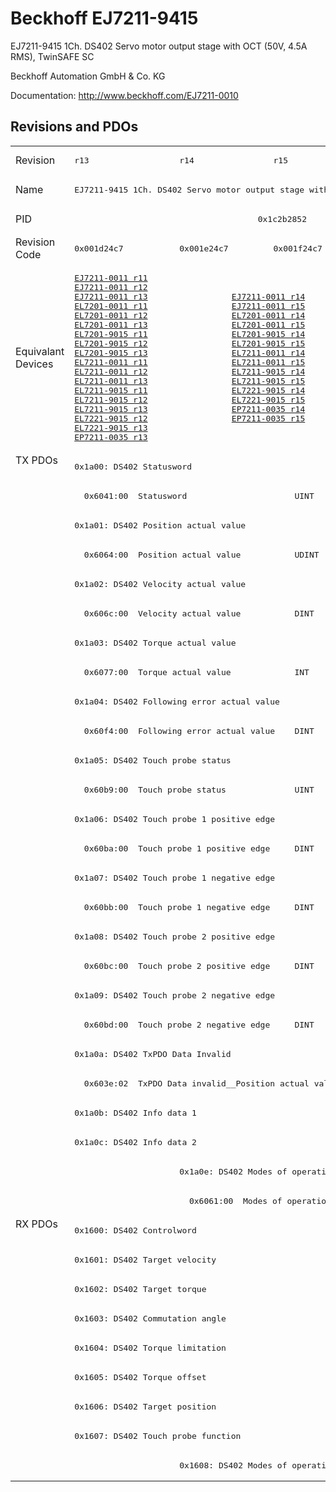 # Beckhoff EJ7211-9415

EJ7211-9415 1Ch. DS402 Servo motor output stage with OCT (50V, 4.5A RMS), TwinSAFE SC

Beckhoff Automation GmbH & Co. KG

Documentation: <a href="http://www.beckhoff.com/EJ7211-0010">http://www.beckhoff.com/EJ7211-0010</a>

## Revisions and PDOs
<table>
<tr >
<td class="first">Revision</td>
<td ><pre>r13</pre></td>
<td ><pre>r14</pre></td>
<td ><pre>r15</pre></td>
<td ><pre>r16</pre></td>
</tr>
<tr >
<td class="first">Name</td>
<td  colspan=4 align="center"><pre>EJ7211-9415 1Ch. DS402 Servo motor output stage with OCT (50V, 4.5A RMS), TwinSAFE SC</pre></td>
</tr>
<tr >
<td class="first">PID</td>
<td  colspan=4 align="center"><pre>0x1c2b2852</pre></td>
</tr>
<tr >
<td class="first">Revision Code</td>
<td ><pre>0x001d24c7</pre></td>
<td ><pre>0x001e24c7</pre></td>
<td ><pre>0x001f24c7</pre></td>
<td ><pre>0x002024c7</pre></td>
</tr>
<tr >
<td class="first">Equivalant Devices</td>
<td ><pre><a href="EJ7211-0011">EJ7211-0011 r11</a><br/><a href="EJ7211-0011">EJ7211-0011 r12</a><br/><a href="EJ7211-0011">EJ7211-0011 r13</a><br/><a href="EL7201-0011">EL7201-0011 r11</a><br/><a href="EL7201-0011">EL7201-0011 r12</a><br/><a href="EL7201-0011">EL7201-0011 r13</a><br/><a href="EL7201-9015">EL7201-9015 r11</a><br/><a href="EL7201-9015">EL7201-9015 r12</a><br/><a href="EL7201-9015">EL7201-9015 r13</a><br/><a href="EL7211-0011">EL7211-0011 r11</a><br/><a href="EL7211-0011">EL7211-0011 r12</a><br/><a href="EL7211-0011">EL7211-0011 r13</a><br/><a href="EL7211-9015">EL7211-9015 r11</a><br/><a href="EL7211-9015">EL7211-9015 r12</a><br/><a href="EL7211-9015">EL7211-9015 r13</a><br/><a href="EL7221-9015">EL7221-9015 r12</a><br/><a href="EL7221-9015">EL7221-9015 r13</a><br/><a href="EP7211-0035">EP7211-0035 r13</a></pre></td>
<td  colspan=2 align="center"><pre><a href="EJ7211-0011">EJ7211-0011 r14</a><br/><a href="EJ7211-0011">EJ7211-0011 r15</a><br/><a href="EL7201-0011">EL7201-0011 r14</a><br/><a href="EL7201-0011">EL7201-0011 r15</a><br/><a href="EL7201-9015">EL7201-9015 r14</a><br/><a href="EL7201-9015">EL7201-9015 r15</a><br/><a href="EL7211-0011">EL7211-0011 r14</a><br/><a href="EL7211-0011">EL7211-0011 r15</a><br/><a href="EL7211-9015">EL7211-9015 r14</a><br/><a href="EL7211-9015">EL7211-9015 r15</a><br/><a href="EL7221-9015">EL7221-9015 r14</a><br/><a href="EL7221-9015">EL7221-9015 r15</a><br/><a href="EP7211-0035">EP7211-0035 r14</a><br/><a href="EP7211-0035">EP7211-0035 r15</a></pre></td>
<td ><pre><a href="EJ7211-0011">EJ7211-0011 r16</a><br/><a href="EL7201-0011">EL7201-0011 r16</a><br/><a href="EL7201-9015">EL7201-9015 r16</a><br/><a href="EL7211-0011">EL7211-0011 r16</a><br/><a href="EL7211-9015">EL7211-9015 r16</a><br/><a href="EL7221-9015">EL7221-9015 r16</a><br/><a href="EP7211-0035">EP7211-0035 r16</a></pre></td>
</tr>
<tr class="txpdo pdosection">
<td class="first" rowspan=26 valign=top>TX PDOs</td>
<td colspan=4 align="left"><pre>0x1a00: DS402 Statusword</pre></td>
<td></td>
</tr>
<tr class="txpdo">
<td  colspan=4 align="left"><pre>  0x6041:00  Statusword                      UINT</pre></td>
</tr>
<tr class="txpdo pdosection">
<td  colspan=4 align="left"><pre>0x1a01: DS402 Position actual value</pre></td>
</tr>
<tr class="txpdo">
<td  colspan=4 align="left"><pre>  0x6064:00  Position actual value           UDINT</pre></td>
</tr>
<tr class="txpdo pdosection">
<td  colspan=4 align="left"><pre>0x1a02: DS402 Velocity actual value</pre></td>
</tr>
<tr class="txpdo">
<td  colspan=4 align="left"><pre>  0x606c:00  Velocity actual value           DINT</pre></td>
</tr>
<tr class="txpdo pdosection">
<td  colspan=4 align="left"><pre>0x1a03: DS402 Torque actual value</pre></td>
</tr>
<tr class="txpdo">
<td  colspan=4 align="left"><pre>  0x6077:00  Torque actual value             INT</pre></td>
</tr>
<tr class="txpdo pdosection">
<td  colspan=4 align="left"><pre>0x1a04: DS402 Following error actual value</pre></td>
</tr>
<tr class="txpdo">
<td  colspan=4 align="left"><pre>  0x60f4:00  Following error actual value    DINT</pre></td>
</tr>
<tr class="txpdo pdosection">
<td  colspan=4 align="left"><pre>0x1a05: DS402 Touch probe status</pre></td>
</tr>
<tr class="txpdo">
<td  colspan=4 align="left"><pre>  0x60b9:00  Touch probe status              UINT</pre></td>
</tr>
<tr class="txpdo pdosection">
<td  colspan=4 align="left"><pre>0x1a06: DS402 Touch probe 1 positive edge</pre></td>
</tr>
<tr class="txpdo">
<td  colspan=4 align="left"><pre>  0x60ba:00  Touch probe 1 positive edge     DINT</pre></td>
</tr>
<tr class="txpdo pdosection">
<td  colspan=4 align="left"><pre>0x1a07: DS402 Touch probe 1 negative edge</pre></td>
</tr>
<tr class="txpdo">
<td  colspan=4 align="left"><pre>  0x60bb:00  Touch probe 1 negative edge     DINT</pre></td>
</tr>
<tr class="txpdo pdosection">
<td  colspan=4 align="left"><pre>0x1a08: DS402 Touch probe 2 positive edge</pre></td>
</tr>
<tr class="txpdo">
<td  colspan=4 align="left"><pre>  0x60bc:00  Touch probe 2 positive edge     DINT</pre></td>
</tr>
<tr class="txpdo pdosection">
<td  colspan=4 align="left"><pre>0x1a09: DS402 Touch probe 2 negative edge</pre></td>
</tr>
<tr class="txpdo">
<td  colspan=4 align="left"><pre>  0x60bd:00  Touch probe 2 negative edge     DINT</pre></td>
</tr>
<tr class="txpdo pdosection">
<td  colspan=4 align="left"><pre>0x1a0a: DS402 TxPDO Data Invalid</pre></td>
</tr>
<tr class="txpdo">
<td  colspan=4 align="left"><pre>  0x603e:02  TxPDO Data invalid__Position actual value  BOOL</pre></td>
</tr>
<tr class="txpdo pdosection">
<td  colspan=4 align="left"><pre>0x1a0b: DS402 Info data 1</pre></td>
</tr>
<tr class="txpdo pdosection">
<td  colspan=4 align="left"><pre>0x1a0c: DS402 Info data 2</pre></td>
</tr>
<tr class="txpdo pdosection">
<td ></td>
<td  colspan=3 align="left"><pre>0x1a0e: DS402 Modes of operation display</pre></td>
</tr>
<tr class="txpdo">
<td ></td>
<td  colspan=3 align="left"><pre>  0x6061:00  Modes of operation display      USINT</pre></td>
</tr>
<tr class="rxpdo pdosection">
<td class="first" rowspan=9 valign=top>RX PDOs</td>
<td colspan=4 align="left"><pre>0x1600: DS402 Controlword</pre></td>
<td></td>
</tr>
<tr class="rxpdo pdosection">
<td  colspan=4 align="left"><pre>0x1601: DS402 Target velocity</pre></td>
</tr>
<tr class="rxpdo pdosection">
<td  colspan=4 align="left"><pre>0x1602: DS402 Target torque</pre></td>
</tr>
<tr class="rxpdo pdosection">
<td  colspan=4 align="left"><pre>0x1603: DS402 Commutation angle</pre></td>
</tr>
<tr class="rxpdo pdosection">
<td  colspan=4 align="left"><pre>0x1604: DS402 Torque limitation</pre></td>
</tr>
<tr class="rxpdo pdosection">
<td  colspan=4 align="left"><pre>0x1605: DS402 Torque offset</pre></td>
</tr>
<tr class="rxpdo pdosection">
<td  colspan=4 align="left"><pre>0x1606: DS402 Target position</pre></td>
</tr>
<tr class="rxpdo pdosection">
<td  colspan=4 align="left"><pre>0x1607: DS402 Touch probe function</pre></td>
</tr>
<tr class="rxpdo pdosection">
<td ></td>
<td  colspan=3 align="left"><pre>0x1608: DS402 Modes of operation</pre></td>
</tr>
</table>
